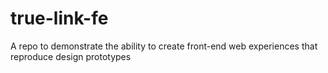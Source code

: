 # true-link-fe
A repo to demonstrate the ability to create front-end web experiences that reproduce design prototypes
